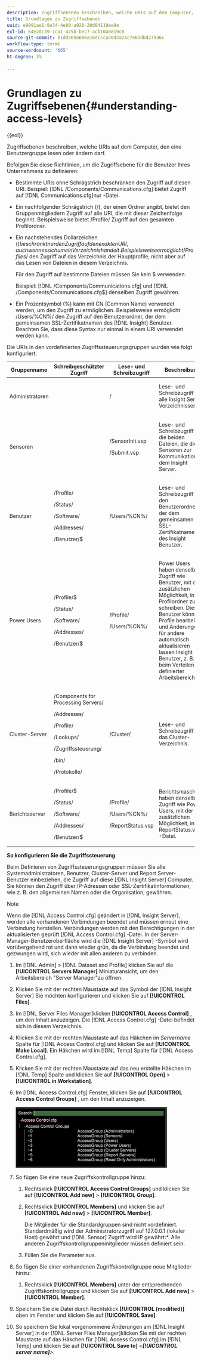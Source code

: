 ```yaml
---
description: Zugriffsebenen beschreiben, welche URIs auf dem Computer, den eine Benutzergruppe lesen oder ändern darf.
title: Grundlagen zu Zugriffsebenen
uuid: e9091ae1-9a34-4e00-a928-20d04119ee9e
exl-id: 64e2dc39-1ca1-425b-bec7-acb10a8819c0
source-git-commit: b1dda69a606a16dccca30d2a74c7e63dbd27936c
workflow-type: tm+mt
source-wordcount: '665'
ht-degree: 3%

---
```


# Grundlagen zu Zugriffsebenen{#understanding-access-levels}

{{eol}}

Zugriffsebenen beschreiben, welche URIs auf dem Computer, den eine Benutzergruppe lesen oder ändern darf.

Befolgen Sie diese Richtlinien, um die Zugriffsebene für die Benutzer Ihres Unternehmens zu definieren:

* Bestimmte URIs ohne Schrägstrich beschränken den Zugriff auf diesen URI. Beispiel: [!DNL /Components/Communications.cfg] bietet Zugriff auf [!DNL Communications.cfg]nur -Datei.

* Ein nachfolgender Schrägstrich (/), der einen Ordner angibt, bietet den Gruppenmitgliedern Zugriff auf alle URI, die mit dieser Zeichenfolge beginnt. Beispielsweise bietet /Profile/ Zugriff auf den gesamten Profilordner.
* Ein nachstehendes Dollarzeichen ($) beschränkt nur den Zugriff auf den exakten URI, auch wenn es sich um ein Verzeichnis handelt. Beispielsweise ermöglicht /Profiles/$ den Zugriff auf das Verzeichnis der Hauptprofile, nicht aber auf das Lesen von Dateien in diesem Verzeichnis.

   Für den Zugriff auf bestimmte Dateien müssen Sie kein $ verwenden.

   Beispiel: [!DNL /Components/Communications.cfg] und [!DNL /Components/Communications.cfg$] denselben Zugriff gewähren.

* Ein Prozentsymbol (%) kann mit CN (Common Name) verwendet werden, um den Zugriff zu ermöglichen. Beispielsweise ermöglicht /Users/%CN%/ den Zugriff auf den Benutzerordner, der dem gemeinsamen SSL-Zertifikatnamen des [!DNL Insight] Benutzer. Beachten Sie, dass diese Syntax nur einmal in einem URI verwendet werden kann.

Die URIs in den vordefinierten Zugriffssteuerungsgruppen wurden wie folgt konfiguriert:

<table id="table_8E6FDD741BF24E2DAD96A2919FAE6C7F"> 
 <thead> 
  <tr> 
   <th colname="col1" class="entry"> Gruppenname </th> 
   <th colname="col2" class="entry"> Schreibgeschützter Zugriff </th> 
   <th colname="col3" class="entry"> Lese- und Schreibzugriff </th> 
   <th colname="col4" class="entry"> Beschreibung </th> 
  </tr> 
 </thead>
 <tbody> 
  <tr> 
   <td colname="col1"> <p>Administratoren </p> </td> 
   <td colname="col2"> </td> 
   <td colname="col3"> <p>/ </p> </td> 
   <td colname="col4"> <p>Lese- und Schreibzugriff auf alle <span class="keyword"> Insight Server</span> Verzeichnissen. </p> </td> 
  </tr> 
  <tr> 
   <td colname="col1"> <p>Sensoren </p> </td> 
   <td colname="col2"> </td> 
   <td colname="col3"> <p>/SensorInit.vsp </p> <p>/Submit.vsp </p> </td> 
   <td colname="col4"> <p>Lese- und Schreibzugriff auf die beiden Dateien, die die <span class="wintitle"> Sensoren</span> zur Kommunikation mit dem <span class="keyword"> Insight Server</span>. </p> </td> 
  </tr> 
  <tr> 
   <td colname="col1"> <p>Benutzer </p> </td> 
   <td colname="col2"> <p>/Profile/ </p> <p>/Status/ </p> <p>/Software/ </p> <p>/Addresses/ </p> <p>/Benutzer/$ </p> </td> 
   <td colname="col3"> /Users/%CN%/ </td> 
   <td colname="col4"> <p>Lese- und Schreibzugriff auf den Benutzerordner, der dem gemeinsamen SSL-Zertifikatnamen des <span class="keyword"> Insight</span> Benutzer. </p> </td> 
  </tr> 
  <tr> 
   <td colname="col1"> <p>Power Users </p> </td> 
   <td colname="col2"> <p>/Profile/$ </p> <p>/Status/ </p> <p>/Software/ </p> <p>/Addresses/ </p> <p>/Benutzer/$ </p> </td> 
   <td colname="col3"> <p>/Profile/ </p> <p>/Users/%CN%/ </p> </td> 
   <td colname="col4"> <p>Power Users haben denselben Zugriff wie Benutzer, mit der zusätzlichen Möglichkeit, in den Profilordner zu schreiben. Diese Benutzer können Profile bearbeiten und Änderungen für andere automatisch aktualisieren lassen <span class="keyword"> Insight</span> Benutzer, z. B. beim Verteilen neu definierter Arbeitsbereiche. </p> </td> 
  </tr> 
  <tr> 
   <td colname="col1"> <p>Cluster-Server </p> </td> 
   <td colname="col2"> <p>/Components for Processing Servers/ </p> <p>/Addresses/ </p> <p>/Profile/ </p> <p>/Lookups/ </p> <p>/Zugriffssteuerung/ </p> <p>/bin/ </p> <p>/Protokolle/ </p> </td> 
   <td colname="col3"> <p>/Cluster/ </p> </td> 
   <td colname="col4"> <p>Lese- und Schreibzugriff auf das Cluster-Verzeichnis. </p> </td> 
  </tr> 
  <tr> 
   <td colname="col1"> <p>Berichtsserver </p> </td> 
   <td colname="col2"> <p>/Profile/$ </p> <p>/Status/ </p> <p>/Software/ </p> <p>/Addresses/ </p> <p>/Benutzer/$ </p> </td> 
   <td colname="col3"> <p>/Profile/ </p> <p>/Users/%CN%/ </p> <p>/ReportStatus.vsp </p> </td> 
   <td colname="col4"> <p>Berichtsmaschinen haben denselben Zugriff wie Power Users, mit der zusätzlichen Möglichkeit, in die <span class="filepath"> ReportStatus.vsp</span> -Datei. </p> </td> 
  </tr> 
 </tbody> 
</table>

**So konfigurieren Sie die Zugriffssteuerung**

Beim Definieren von Zugriffssteuerungsgruppen müssen Sie alle Systemadministratoren, Benutzer, Cluster-Server und Report Server-Benutzer einbeziehen, die Zugriff auf diese [!DNL Insight Server] Computer. Sie können den Zugriff über IP-Adressen oder SSL-Zertifikatinformationen, wie z. B. den allgemeinen Namen oder die Organisation, gewähren.

>[!NOTE]
>
>Wenn die [!DNL Access Control.cfg] geändert in [!DNL Insight Server], werden alle vorhandenen Verbindungen beendet und müssen erneut eine Verbindung herstellen. Verbindungen werden mit den Berechtigungen in der aktualisierten geprüft [!DNL Access Control.cfg] -Datei. In der Server-Manager-Benutzeroberfläche wird die [!DNL Insight Server] -Symbol wird vorübergehend rot und dann wieder grün, da die Verbindung beendet und gezwungen wird, sich wieder mit allen anderen zu verbinden.

1. Im [!DNL Admin] > [!DNL Dataset and Profile] klicken Sie auf die **[!UICONTROL Servers Manager]** Miniaturansicht, um den Arbeitsbereich &quot;Server Manager&quot;zu öffnen.

1. Klicken Sie mit der rechten Maustaste auf das Symbol der [!DNL Insight Server] Sie möchten konfigurieren und klicken Sie auf **[!UICONTROL Files]**.

1. Im [!DNL Server Files Manager]klicken **[!UICONTROL Access Control]** , um den Inhalt anzuzeigen. Die [!DNL Access Control.cfg] -Datei befindet sich in diesem Verzeichnis.

1. Klicken Sie mit der rechten Maustaste auf das Häkchen im *Servername* Spalte für [!DNL Access Control.cfg] und klicken Sie auf **[!UICONTROL Make Local]**. Ein Häkchen wird im [!DNL Temp] Spalte für [!DNL Access Control.cfg].

1. Klicken Sie mit der rechten Maustaste auf das neu erstellte Häkchen im [!DNL Temp] Spalte und klicken Sie auf **[!UICONTROL Open]** > **[!UICONTROL in Workstation]**.

1. Im [!DNL Access Control.cfg] Fenster, klicken Sie auf **[!UICONTROL Access Control Groups]** , um den Inhalt anzuzeigen.

   ![](assets/access_ctrl_cfg.png)

1. So fügen Sie eine neue Zugriffskontrollgruppe hinzu:

   1. Rechtsklick **[!UICONTROL Access Control Groups]** und klicken Sie auf **[!UICONTROL Add new]** > **[!UICONTROL Group]**.

   1. Rechtsklick **[!UICONTROL Members]** und klicken Sie auf **[!UICONTROL Add new]** > **[!UICONTROL Member]**.

      Die Mitglieder für die Standardgruppen sind nicht vordefiniert. Standardmäßig wird der Administratorzugriff auf 127.0.0.1 (lokaler Host) gewährt und [!DNL Sensor] Zugriff wird IP gewährt:&#42;. Alle anderen Zugriffskontrollgruppenmitglieder müssen definiert sein.

   1. Füllen Sie die Parameter aus.

1. So fügen Sie einer vorhandenen Zugriffskontrollgruppe neue Mitglieder hinzu:

   1. Rechtsklick **[!UICONTROL Members]** unter der entsprechenden Zugriffskontrollgruppe und klicken Sie auf **[!UICONTROL Add new]** > **[!UICONTROL Member]**.

1. Speichern Sie die Datei durch Rechtsklick **[!UICONTROL (modified)]** oben im Fenster und klicken Sie auf **[!UICONTROL Save]**.

1. So speichern Sie lokal vorgenommene Änderungen am [!DNL Insight Server] in der [!DNL Server Files Manager]klicken Sie mit der rechten Maustaste auf das Häkchen für [!DNL Access Control.cfg] im [!DNL Temp] und klicken Sie auf **[!UICONTROL Save to]** *&lt;**[!UICONTROL server name]**>*.
